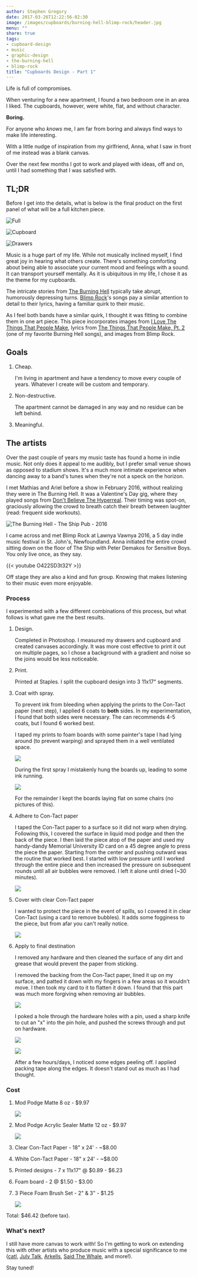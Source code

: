 ```yaml
---
author: Stephen Gregory
date: 2017-03-26T12:22:56-02:30
image: /images/cupboards/burning-hell-blimp-rock/header.jpg
menu: ""
share: true
tags:
- cupboard-design
- music
- graphic-design
- the-burning-hell
- blimp-rock
title: "Cupboards Design - Part 1"
---
```


Life is full of compromises.

When venturing for a new apartment, I found a two bedroom one in an area I liked. The cupboards, however, were white,
flat, and without character.

**Boring.**

For anyone who _knows_ me, I am far from boring and always find ways to make life interesting.

With a little nudge of inspiration from my girlfriend, Anna, what I saw in front of me instead was a blank canvas.

Over the next few months I got to work and played with ideas, off and on, until I had something that I was satisfied with.

## TL;DR

Before I get into the details, what is below is the final product on the first panel of what will be a full kitchen
piece. 

![Full](/images/cupboards/burning-hell-blimp-rock/full.jpg)

![Cupboard](/images/cupboards/burning-hell-blimp-rock/cupboard-final.jpg)

![Drawers](/images/cupboards/burning-hell-blimp-rock/drawers-final.jpg)

Music is a huge part of my life. While not musically inclined myself, I find great joy in hearing what others create.
There's something comforting about being able to associate your current mood and feelings with a sound. It can transport
yourself mentally. As it is ubiquitous in my life, I chose it as the theme for my cupboards.

The intricate stories from [The Burning Hell](www.wearetheburninghell.com) typically take abrupt, humorously
depressing turns. [Blimp Rock](http://www.blimprockenterprises.com/)'s songs pay a similar attention to detail
to their lyrics, having a familiar quirk to their music.

As I feel both bands have a similar quirk, I thought it was fitting to combine them in one art piece. This piece
incorporates images from [I Love The Things That People Make](https://theburninghell.bandcamp.com/track/i-love-the-things-that-people-make),
lyrics from [The Things That People Make, Pt. 2](https://theburninghell.bandcamp.com/track/the-things-that-people-make-pt-2)
(one of my favorite Burning Hell songs), and images from Blimp Rock.

## Goals

1. Cheap.

    I'm living in apartment and have a tendency to move every couple of years. Whatever I create will be custom and
    temporary.

2. Non-destructive.
   
    The apartment cannot be damaged in any way and no residue can be left behind.

3. Meaningful.

## The artists

Over the past couple of years my music taste has found a home in indie music. Not only does it appeal to me audibly,
but I prefer small venue shows as opposed to stadium shows. It's a much more intimate experience when dancing away
to a band's tunes when they're not a speck on the horizon.

I met Mathias and Ariel before a show in February 2016, without realizing they were in The Burning Hell. It was a
Valentine's Day gig, where they played songs from 
[Don't Believe The Hyperreal](https://theburninghell.bandcamp.com/album/dont-believe-the-hyperreal). Their timing was
spot-on, graciously allowing the crowd to breath catch their breath between laughter (read: frequent side workouts).

![The Burning Hell - The Ship Pub - 2016](/images/cupboards/burning-hell-blimp-rock/the-burning-hell-ship.jpg)

I came across and met Blimp Rock at Lawnya Vawnya 2016, a 5 day indie music festival in St. John's, Newfoundland. Anna
initiated the entire crowd sitting down on the floor of The Ship with Peter Demakos for Sensitive Boys. You only live
once, as they say.

{{< youtube O422SD3t32Y >}}

Off stage they are also a kind and fun group. Knowing that makes listening to their music even more enjoyable.

### Process

I experimented with a few different combinations of this process, but what follows is what gave me the best results.

1. Design.

    Completed in Photoshop. I measured my drawers and cupboard and created canvases accordingly. It was more cost
    effective to print it out on multiple pages, so I chose a background with a gradient and noise so the joins
    would be less noticeable.

2. Print.

    Printed at Staples. I split the cupboard design into 3 11x17" segments.

3. Coat with spray.

    To prevent ink from bleeding when applying the prints to the Con-Tact paper (next step), I applied 6 coats to **both**
    sides. In my experimentation, I found that both sides were necessary. The can recommends 4-5 coats, but I found 6
    worked best.

    I taped my prints to foam boards with some painter's tape I had lying around (to prevent warping) and sprayed them
    in a well ventilated space. 

    ![](/images/cupboards/burning-hell-blimp-rock/spray-prep.jpg)

    During the first spray I mistakenly hung the boards up, leading to some
    ink running. 

    ![](/images/cupboards/burning-hell-blimp-rock/spray.jpg)

    For the remainder I kept the boards laying flat on some chairs (no pictures of this).

4. Adhere to Con-Tact paper

    I taped the Con-Tact paper to a surface so it did not warp when drying. Following this, I covered the surface in
    liquid mod podge and then the back of the piece. I then laid the piece atop of the paper and used my handy-dandy
    Memorial University ID card on a 45 degree angle to press the piece the paper. Starting from the center
    and pushing outward was the routine that worked best. I started with low pressure until I worked through the
    entire piece and then increased the pressure on subsequent rounds until all air bubbles were removed. I left it alone
    until dried (~30 minutes).

    ![](/images/cupboards/burning-hell-blimp-rock/adhere-to-white.jpg)

5. Cover with clear Con-Tact paper

    I wanted to protect the piece in the event of spills, so I covered it in clear Con-Tact (using a card to remove
    bubbles). It adds some fogginess to the piece, but from afar you can't really notice.

    ![](/images/cupboards/burning-hell-blimp-rock/clear-cover.jpg)

6. Apply to final destination

    I removed any hardware and then cleaned the surface of any dirt and grease that would prevent the paper from sticking.

    I removed the backing from the Con-Tact paper, lined it up on my surface, and patted it down with my fingers in a
    few areas so it wouldn't move. I then took my card to it to flatten it down. I found that this part
    was much more forgiving when removing air bubbles.

    ![](/images/cupboards/burning-hell-blimp-rock/drawer.jpg)

    I poked a hole through the hardware holes with a pin, used a sharp knife to cut an "x" into the pin hole, and
    pushed the screws through and put on hardware.

    ![](/images/cupboards/burning-hell-blimp-rock/pin.jpg)

    ![](/images/cupboards/burning-hell-blimp-rock/drawer-complete.jpg)

    After a few hours/days, I noticed some edges peeling off. I applied packing tape along the edges. It doesn't stand 
    out as much as I had thought.

### Cost

1. Mod Podge Matte 8 oz - $9.97 

    ![](/images/cupboards/burning-hell-blimp-rock/mod-podge.jpg)

2. Mod Podge Acrylic Sealer Matte 12 oz - $9.97 

    ![](/images/cupboards/burning-hell-blimp-rock/acrylic-sealer.jpg)

3. Clear Con-Tact Paper - 18" x 24' - ~$8.00

4. White Con-Tact Paper - 18" x 24' - ~$8.00

5. Printed designs - 7 x 11x17" @ $0.89 - $6.23

6. Foam board - 2 @ $1.50 - $3.00

7. 3 Piece Foam Brush Set - 2" & 3" - $1.25

    ![](/images/cupboards/burning-hell-blimp-rock/foam-brush.jpg)

Total: $46.42 (before tax).

### What's next?

I still have more canvas to work with! So I'm getting to work on extending this with other artists who produce
music with a special significance to me ([catl](catltheband.com), [July Talk](http://www.julytalk.com/), 
[Arkells](www.arkellsmusic.com/), [Said The Whale](https://saidthewhale.com/), and more!).

Stay tuned!
